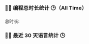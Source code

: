 ### 🧑‍💻 编程总时长统计 🕒（All Time）
总时长: 
<!--START_SECTION:WakaTotal-->
<!--END_SECTION:WakaTotal-->


### 🧑‍💻 最近 30 天语言统计 🕒
<!--START_SECTION:WakaLast30Days-->
<!--END_SECTION:WakaLast30Days-->
